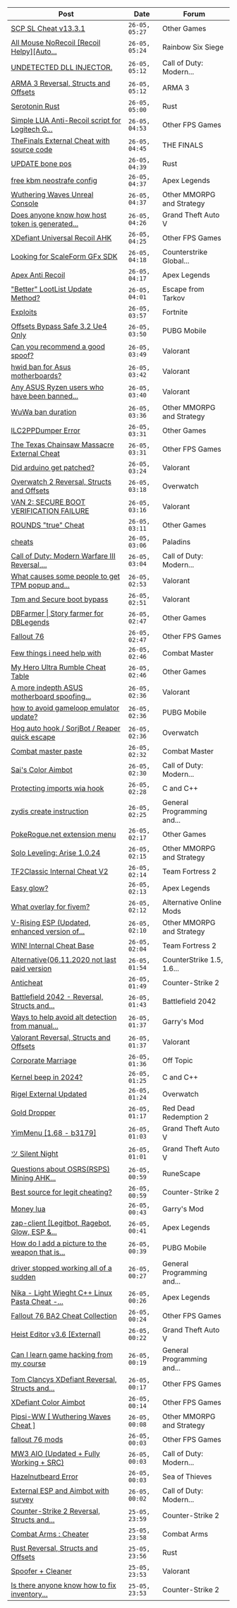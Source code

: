 |Post|Date|Forum|
|----|----|-----|
|[SCP SL Cheat v13.3.1](https://www.unknowncheats.me/forum/other-games/611154-scp-sl-cheat-v13-3-1-a.html)|`26-05, 05:27`|Other Games|
|[All Mouse NoRecoil \[Recoil Helpy\]\[Auto...](https://www.unknowncheats.me/forum/rainbow-six-siege/620039-mouse-norecoil-recoil-helpy-auto-config-probably-ud-universal.html)|`26-05, 05:24`|Rainbow Six Siege|
|[UNDETECTED DLL INJECTOR.](https://www.unknowncheats.me/forum/call-of-duty-modern-warfare-iii/638989-undetected-dll-injector.html)|`26-05, 05:12`|Call of Duty: Modern...|
|[ARMA 3 Reversal, Structs and Offsets](https://www.unknowncheats.me/forum/arma-3-a/114242-arma-3-reversal-structs-offsets.html)|`26-05, 05:12`|ARMA 3|
|[Serotonin Rust](https://www.unknowncheats.me/forum/rust/638986-serotonin-rust.html)|`26-05, 05:00`|Rust|
|[Simple LUA Anti-Recoil script for Logitech G...](https://www.unknowncheats.me/forum/other-fps-games/634471-simple-lua-anti-recoil-script-logitech-hub.html)|`26-05, 04:53`|Other FPS Games|
|[TheFinals External Cheat with source code](https://www.unknowncheats.me/forum/the-finals/626983-thefinals-external-cheat-source-code.html)|`26-05, 04:45`|THE FINALS|
|[UPDATE bone pos](https://www.unknowncheats.me/forum/rust/638664-update-bone-pos.html)|`26-05, 04:39`|Rust|
|[free kbm neostrafe config](https://www.unknowncheats.me/forum/apex-legends/638579-free-kbm-neostrafe-config.html)|`26-05, 04:37`|Apex Legends|
|[Wuthering Waves Unreal Console](https://www.unknowncheats.me/forum/other-mmorpg-and-strategy/638550-wuthering-waves-unreal-console.html)|`26-05, 04:37`|Other MMORPG and Strategy|
|[Does anyone know how host token is generated...](https://www.unknowncheats.me/forum/grand-theft-auto-v/638661-host-token-generated-mac-address.html)|`26-05, 04:26`|Grand Theft Auto V|
|[XDefiant Universal Recoil AHK](https://www.unknowncheats.me/forum/other-fps-games/638985-xdefiant-universal-recoil-ahk.html)|`26-05, 04:25`|Other FPS Games|
|[Looking for ScaleForm GFx SDK](https://www.unknowncheats.me/forum/counterstrike-global-offensive/627414-looking-scaleform-gfx-sdk.html)|`26-05, 04:18`|Counterstrike Global...|
|[Apex Anti Recoil](https://www.unknowncheats.me/forum/apex-legends/636927-apex-anti-recoil.html)|`26-05, 04:17`|Apex Legends|
|["Better" LootList Update Method?](https://www.unknowncheats.me/forum/escape-from-tarkov/638931-lootlist-update-method.html)|`26-05, 04:01`|Escape from Tarkov|
|[Exploits](https://www.unknowncheats.me/forum/fortnite/637731-exploits.html)|`26-05, 03:57`|Fortnite|
|[Offsets Bypass Safe 3.2 Ue4 Only](https://www.unknowncheats.me/forum/pubg-mobile/638983-offsets-bypass-safe-3-2-ue4.html)|`26-05, 03:50`|PUBG Mobile|
|[Can you recommend a good spoof?](https://www.unknowncheats.me/forum/valorant/638982-recommend-spoof.html)|`26-05, 03:49`|Valorant|
|[hwid ban for Asus motherboards?](https://www.unknowncheats.me/forum/valorant/638587-hwid-ban-asus-motherboards.html)|`26-05, 03:42`|Valorant|
|[Any ASUS Ryzen users who have been banned...](https://www.unknowncheats.me/forum/valorant/638048-asus-ryzen-users-banned-spoofed-recently.html)|`26-05, 03:40`|Valorant|
|[WuWa ban duration](https://www.unknowncheats.me/forum/other-mmorpg-and-strategy/638722-wuwa-ban-duration.html)|`26-05, 03:36`|Other MMORPG and Strategy|
|[ILC2PPDumper Error](https://www.unknowncheats.me/forum/other-games/638981-ilc2ppdumper-error.html)|`26-05, 03:31`|Other Games|
|[The Texas Chainsaw Massacre External Cheat](https://www.unknowncheats.me/forum/other-fps-games/638980-texas-chainsaw-massacre-external-cheat.html)|`26-05, 03:31`|Other FPS Games|
|[Did arduino get patched?](https://www.unknowncheats.me/forum/valorant/638811-arduino-patched.html)|`26-05, 03:24`|Valorant|
|[Overwatch 2 Reversal, Structs and Offsets](https://www.unknowncheats.me/forum/overwatch/516727-overwatch-2-reversal-structs-offsets.html)|`26-05, 03:18`|Overwatch|
|[VAN 2: SECURE BOOT VERIFICATION FAILURE](https://www.unknowncheats.me/forum/valorant/638821-van-2-secure-boot-verification-failure.html)|`26-05, 03:16`|Valorant|
|[ROUNDS "true" Cheat](https://www.unknowncheats.me/forum/other-games/626383-rounds-true-cheat.html)|`26-05, 03:11`|Other Games|
|[cheats](https://www.unknowncheats.me/forum/paladins/638708-cheats.html)|`26-05, 03:06`|Paladins|
|[Call of Duty: Modern Warfare III Reversal,...](https://www.unknowncheats.me/forum/call-of-duty-modern-warfare-iii/605287-call-duty-modern-warfare-iii-reversal-structs-offsets.html)|`26-05, 03:04`|Call of Duty: Modern...|
|[What causes some people to get TPM popup and...](https://www.unknowncheats.me/forum/valorant/638864-causes-people-tpm-popup.html)|`26-05, 02:53`|Valorant|
|[Tpm and Secure boot bypass](https://www.unknowncheats.me/forum/valorant/638633-tpm-secure-boot-bypass.html)|`26-05, 02:51`|Valorant|
|[DBFarmer \| Story farmer for DBLegends](https://www.unknowncheats.me/forum/other-games/637195-dbfarmer-story-farmer-dblegends.html)|`26-05, 02:47`|Other Games|
|[Fallout 76](https://www.unknowncheats.me/forum/other-fps-games/305579-fallout-76-a.html)|`26-05, 02:47`|Other FPS Games|
|[Few things i need help with](https://www.unknowncheats.me/forum/combat-master/638052-help.html)|`26-05, 02:46`|Combat Master|
|[My Hero Ultra Rumble Cheat Table](https://www.unknowncheats.me/forum/other-games/604426-hero-ultra-rumble-cheat-table.html)|`26-05, 02:46`|Other Games|
|[A more indepth ASUS motherboard spoofing...](https://www.unknowncheats.me/forum/valorant/638105-indepth-asus-motherboard-spoofing-guide.html)|`26-05, 02:36`|Valorant|
|[how to avoid gameloop emulator update?](https://www.unknowncheats.me/forum/pubg-mobile/638971-avoid-gameloop-emulator-update.html)|`26-05, 02:36`|PUBG Mobile|
|[Hog auto hook / SorjBot / Reaper quick escape](https://www.unknowncheats.me/forum/overwatch/638065-hog-auto-hook-sorjbot-reaper-quick-escape.html)|`26-05, 02:36`|Overwatch|
|[Combat master paste](https://www.unknowncheats.me/forum/combat-master/628899-combat-master-paste.html)|`26-05, 02:32`|Combat Master|
|[Sai's Color Aimbot](https://www.unknowncheats.me/forum/call-of-duty-modern-warfare-iii/623951-sais-color-aimbot.html)|`26-05, 02:30`|Call of Duty: Modern...|
|[Protecting imports wia hook](https://www.unknowncheats.me/forum/c-and-c-/638071-protecting-imports-wia-hook.html)|`26-05, 02:28`|C and C++|
|[zydis create instruction](https://www.unknowncheats.me/forum/general-programming-and-reversing/638899-zydis-create-instruction.html)|`26-05, 02:25`|General Programming and...|
|[PokeRogue.net extension menu](https://www.unknowncheats.me/forum/other-games/636038-pokerogue-net-extension-menu.html)|`26-05, 02:17`|Other Games|
|[Solo Leveling: Arise 1.0.24](https://www.unknowncheats.me/forum/other-mmorpg-and-strategy/632972-solo-leveling-arise-1-0-24-a.html)|`26-05, 02:15`|Other MMORPG and Strategy|
|[TF2Classic Internal Cheat V2](https://www.unknowncheats.me/forum/team-fortress-2-a/598383-tf2classic-internal-cheat-v2.html)|`26-05, 02:14`|Team Fortress 2|
|[Easy glow?](https://www.unknowncheats.me/forum/apex-legends/638692-easy-glow.html)|`26-05, 02:13`|Apex Legends|
|[What overlay for fivem?](https://www.unknowncheats.me/forum/alternative-online-mods/638966-overlay-fivem.html)|`26-05, 02:12`|Alternative Online Mods|
|[V-Rising ESP (Updated, enhanced version of...](https://www.unknowncheats.me/forum/other-mmorpg-and-strategy/596098-rising-esp-updated-enhanced-version-vampitizer.html)|`26-05, 02:10`|Other MMORPG and Strategy|
|[WIN! Internal Cheat Base](https://www.unknowncheats.me/forum/team-fortress-2-a/638488-win-internal-cheat-base.html)|`26-05, 02:04`|Team Fortress 2|
|[Alternative(06.11.2020 not last paid version](https://www.unknowncheats.me/forum/counterstrike-1-5-1-6-and-mods/580402-alternative-06-11-2020-paid-version.html)|`26-05, 01:54`|CounterStrike 1.5, 1.6...|
|[Anticheat](https://www.unknowncheats.me/forum/counter-strike-2-a/638874-anticheat.html)|`26-05, 01:49`|Counter-Strike 2|
|[Battlefield 2042 - Reversal, Structs and...](https://www.unknowncheats.me/forum/battlefield-2042-a/467604-battlefield-2042-reversal-structs-offsets.html)|`26-05, 01:43`|Battlefield 2042|
|[Ways to help avoid alt detection from manual...](https://www.unknowncheats.me/forum/garry-s-mod/638961-help-avoid-alt-detection-manual-moderation.html)|`26-05, 01:37`|Garry's Mod|
|[Valorant Reversal, Structs and Offsets](https://www.unknowncheats.me/forum/valorant/385792-valorant-reversal-structs-offsets.html)|`26-05, 01:37`|Valorant|
|[Corporate Marriage](https://www.unknowncheats.me/forum/off-topic/638921-corporate-marriage.html)|`26-05, 01:36`|Off Topic|
|[Kernel beep in 2024?](https://www.unknowncheats.me/forum/c-and-c-/638960-kernel-beep-2024-a.html)|`26-05, 01:25`|C and C++|
|[Rigel External Updated](https://www.unknowncheats.me/forum/overwatch/632941-rigel-external-updated.html)|`26-05, 01:24`|Overwatch|
|[Gold Dropper](https://www.unknowncheats.me/forum/red-dead-redemption-2-a/567212-gold-dropper.html)|`26-05, 01:17`|Red Dead Redemption 2|
|[YimMenu \[1.68 - b3179\]](https://www.unknowncheats.me/forum/grand-theft-auto-v/476972-yimmenu-1-68-b3179.html)|`26-05, 01:03`|Grand Theft Auto V|
|[ツ Silent Night](https://www.unknowncheats.me/forum/grand-theft-auto-v/604599-silent-night.html)|`26-05, 01:01`|Grand Theft Auto V|
|[Questions about OSRS(RSPS) Mining AHK...](https://www.unknowncheats.me/forum/runescape/638957-questions-osrs-rsps-mining-ahk-bot-macro.html)|`26-05, 00:59`|RuneScape|
|[Best source for legit cheating?](https://www.unknowncheats.me/forum/counter-strike-2-a/638942-source-legit-cheating.html)|`26-05, 00:59`|Counter-Strike 2|
|[Money lua](https://www.unknowncheats.me/forum/garry-s-mod/638948-money-lua.html)|`26-05, 00:43`|Garry's Mod|
|[zap-client \[Legitbot, Ragebot, Glow, ESP &...](https://www.unknowncheats.me/forum/apex-legends/628823-zap-client-legitbot-ragebot-glow-esp.html)|`26-05, 00:41`|Apex Legends|
|[How do I add a picture to the weapon that is...](https://www.unknowncheats.me/forum/pubg-mobile/638882-add-picture-weapon-currently-hand.html)|`26-05, 00:39`|PUBG Mobile|
|[driver stopped working all of a sudden](https://www.unknowncheats.me/forum/general-programming-and-reversing/638953-driver-stopped-sudden.html)|`26-05, 00:27`|General Programming and...|
|[Nika - Light Wieght C++ Linux Pasta Cheat -...](https://www.unknowncheats.me/forum/apex-legends/634402-nika-light-wieght-linux-pasta-cheat-health-based-sense-aimbot-triggerbot.html)|`26-05, 00:26`|Apex Legends|
|[Fallout 76 BA2 Cheat Collection](https://www.unknowncheats.me/forum/other-fps-games/519969-fallout-76-ba2-cheat-collection.html)|`26-05, 00:24`|Other FPS Games|
|[Heist Editor v3.6 \[External\]](https://www.unknowncheats.me/forum/grand-theft-auto-v/451205-heist-editor-v3-6-external.html)|`26-05, 00:22`|Grand Theft Auto V|
|[Can I learn game hacking from my course](https://www.unknowncheats.me/forum/general-programming-and-reversing/638044-learn-game-hacking-course.html)|`26-05, 00:19`|General Programming and...|
|[Tom Clancys XDefiant Reversal, Structs and...](https://www.unknowncheats.me/forum/other-fps-games/464903-tom-clancys-xdefiant-reversal-structs-offsets.html)|`26-05, 00:17`|Other FPS Games|
|[XDefiant Color Aimbot](https://www.unknowncheats.me/forum/other-fps-games/638577-xdefiant-color-aimbot.html)|`26-05, 00:14`|Other FPS Games|
|[Pipsi-WW \[ Wuthering Waves Cheat \]](https://www.unknowncheats.me/forum/other-mmorpg-and-strategy/638632-pipsi-ww-wuthering-waves-cheat.html)|`26-05, 00:08`|Other MMORPG and Strategy|
|[fallout 76 mods](https://www.unknowncheats.me/forum/other-fps-games/637757-fallout-76-mods.html)|`26-05, 00:03`|Other FPS Games|
|[MW3 AIO (Updated + Fully Working + SRC)](https://www.unknowncheats.me/forum/call-of-duty-modern-warfare-iii/638491-mw3-aio-updated-src.html)|`26-05, 00:03`|Call of Duty: Modern...|
|[Hazelnutbeard Error](https://www.unknowncheats.me/forum/sea-of-thieves/638533-hazelnutbeard-error.html)|`26-05, 00:03`|Sea of Thieves|
|[External ESP and Aimbot with survey](https://www.unknowncheats.me/forum/call-of-duty-modern-warfare-iii/632700-external-esp-aimbot-survey.html)|`26-05, 00:02`|Call of Duty: Modern...|
|[Counter-Strike 2 Reversal, Structs and...](https://www.unknowncheats.me/forum/counter-strike-2-a/576077-counter-strike-2-reversal-structs-offsets.html)|`25-05, 23:59`|Counter-Strike 2|
|[Combat Arms : Cheater](https://www.unknowncheats.me/forum/combat-arms/611163-combat-arms-cheater.html)|`25-05, 23:58`|Combat Arms|
|[Rust Reversal, Structs and Offsets](https://www.unknowncheats.me/forum/rust/164256-rust-reversal-structs-offsets.html)|`25-05, 23:56`|Rust|
|[Spoofer + Cleaner](https://www.unknowncheats.me/forum/valorant/638744-spoofer-cleaner.html)|`25-05, 23:53`|Valorant|
|[Is there anyone know how to fix inventory...](https://www.unknowncheats.me/forum/counter-strike-2-a/635769-fix-inventory-changer.html)|`25-05, 23:53`|Counter-Strike 2|
